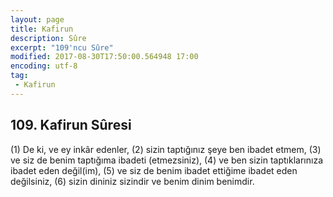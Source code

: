 ```yaml
---
layout: page
title: Kafirun
description: Sûre
excerpt: "109'ncu Sûre"
modified: 2017-08-30T17:50:00.564948 17:00
encoding: utf-8
tag: 
 - Kafirun
---
```


## 109. Kafirun Sûresi

(1) De ki, ve ey inkâr edenler,
(2) sizin taptığınız şeye ben ibadet etmem,
(3) ve siz de benim taptığıma ibadeti (etmezsiniz),
(4) ve ben sizin taptıklarınıza ibadet eden değil(im),
(5) ve siz de benim ibadet ettiğime ibadet eden değilsiniz,
(6) sizin dininiz sizindir ve benim dinim benimdir.
